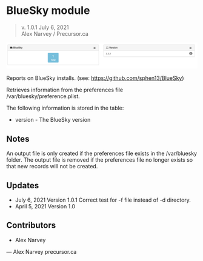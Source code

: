 # BlueSky module

> v. 1.0.1 
> July 6, 2021  
> Alex Narvey / Precursor.ca  

![BlueSky Module Report](BlueSky_module.png)

Reports on BlueSky installs.
(see: https://github.com/sphen13/BlueSky)

Retrieves information from the preferences file /var/bluesky/preference.plist.

The following information is stored in the table:

* version - The BlueSky version

## Notes

An output file is only created if the preferences file exists in the /var/bluesky folder.
The output file is removed if the preferences file no longer exists so that new records will not be created.

## Updates

* July 6, 2021 Version 1.0.1 Correct test for -f file instead of -d directory. 
* April 5, 2021 Version 1.0 

## Contributors
* Alex Narvey

—
Alex Narvey
precursor.ca
